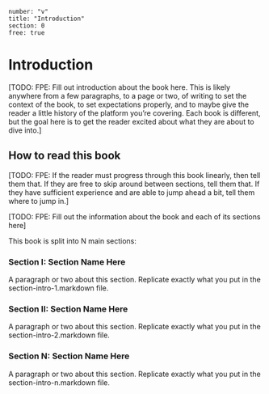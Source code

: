 ```metadata
number: "v"
title: "Introduction"
section: 0
free: true
```

# Introduction

[TODO: FPE: Fill out introduction about the book here. This is likely anywhere from a few paragraphs, to a page or two, of writing to set the context of the book, to set expectations properly, and to maybe give the reader a little history of the platform you’re covering. Each book is different, but the goal here is to get the reader excited about what they are about to dive into.]

## How to read this book

[TODO: FPE: If the reader must progress through this book linearly, then tell them that. If they are free to skip around between sections, tell them that. If they have sufficient experience and are able to jump ahead a bit, tell them where to jump in.]

[TODO: FPE: Fill out the information about the book and each of its sections here]

This book is split into N main sections:

### Section I: Section Name Here

A paragraph or two about this section. Replicate exactly what you put in the section-intro-1.markdown file.

### Section II: Section Name Here

A paragraph or two about this section. Replicate exactly what you put in the section-intro-2.markdown file.

### Section N: Section Name Here

A paragraph or two about this section. Replicate exactly what you put in the section-intro-n.markdown file.
